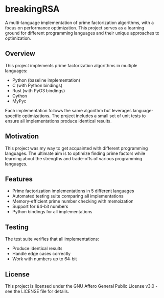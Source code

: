 # breakingRSA

A multi-language implementation of prime factorization algorithms, with a focus on performance optimization. This project serves as a learning ground for different programming languages and their unique approaches to optimization.

## Overview

This project implements prime factorization algorithms in multiple languages:
- Python (baseline implementation)
- C (with Python bindings)
- Rust (with PyO3 bindings)
- Cython
- MyPyc

Each implementation follows the same algorithm but leverages language-specific optimizations. The project includes a small set of unit tests to ensure all implementations produce identical results.

## Motivation

This project was my way to get acquainted with different programming languages. The ultimate aim is to optimize finding prime factors while learning about the strengths and trade-offs of various programming languages.

## Features

- Prime factorization implementations in 5 different languages
- Automated testing suite comparing all implementations
- Memory-efficient prime number checking with memoization
- Support for 64-bit numbers
- Python bindings for all implementations

## Testing

The test suite verifies that all implementations:
- Produce identical results
- Handle edge cases correctly
- Work with numbers up to 64-bit

## License

This project is licensed under the GNU Affero General Public License v3.0 - see the LICENSE file for details.